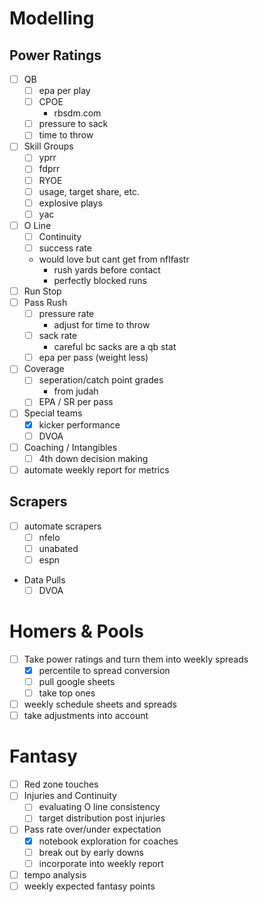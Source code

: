 # Modelling
## Power Ratings
- [ ] QB
  - [ ] epa per play
  - [ ] CPOE
    - rbsdm.com
  - [ ] pressure to sack
  - [ ] time to throw
- [ ] Skill Groups
  - [ ] yprr
  - [ ] fdprr
  - [ ] RYOE
  - [ ] usage, target share, etc.
  - [ ] explosive plays
  - [ ] yac
- [ ] O Line
  - [ ] Continuity
  - [ ] success rate
  - would love but cant get from nflfastr
    - rush yards before contact
    - perfectly blocked runs
- [ ] Run Stop
- [ ] Pass Rush
  - [ ] pressure rate
    - adjust for time to throw
  - [ ] sack rate
    - careful bc sacks are a qb stat
  - [ ] epa per pass (weight less)
- [ ] Coverage
  - [ ] seperation/catch point grades
    - from judah
  - [ ] EPA / SR per pass
- [ ] Special teams
  - [x] kicker performance
  - [ ] DVOA
- [ ] Coaching / Intangibles
  - [ ] 4th down decision making
- [ ] automate weekly report for metrics

## Scrapers
- [ ] automate scrapers
   - [ ] nfelo
   - [ ] unabated
   - [ ] espn
- Data Pulls
  - [ ] DVOA

# Homers & Pools

- [ ] Take power ratings and turn them into weekly spreads
  - [x] percentile to spread conversion
  - [ ] pull google sheets
  - [ ] take top ones
- [ ] weekly schedule sheets and spreads
- [ ] take adjustments into account

# Fantasy
- [ ] Red zone touches
- [ ] Injuries and Continuity
  - [ ] evaluating O line consistency
  - [ ] target distribution post injuries
- [ ] Pass rate over/under expectation
  - [x] notebook exploration for coaches
  - [ ] break out by early downs
  - [ ] incorporate into weekly report
- [ ] tempo analysis
- [ ] weekly expected fantasy points
